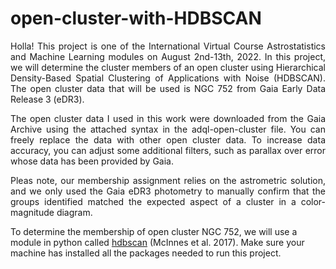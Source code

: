 # open-cluster-with-HDBSCAN

<p align = "justify"> Holla! This project is one of the International Virtual Course Astrostatistics and Machine Learning modules on August 2nd-13th, 2022. In this project, we will determine the cluster members of an open cluster using Hierarchical Density-Based Spatial Clustering of Applications with Noise (HDBSCAN). The open cluster data that will be used is NGC 752 from Gaia Early Data Release 3 (eDR3).
</p> 

<p align = "justify"> The open cluster data I used in this work were downloaded from the Gaia Archive using the attached syntax in the adql-open-cluster file. You can freely replace the data with other open cluster data. To increase data accuracy, you can adjust some additional filters, such as parallax over error whose data has been provided by Gaia. </p> 

<p align = "justify"> Pleas note, our membership assignment relies on the astrometric solution, and we only used the Gaia eDR3 photometry to manually confirm that the groups identified matched the expected aspect of a cluster in a color-magnitude diagram.
</p>

To determine the membership of open cluster NGC 752, we will use a module in python called [hdbscan](https://hdbscan.readthedocs.io/en/latest/) (McInnes et al. 2017). Make sure your machine has installed all the packages needed to run this project.
